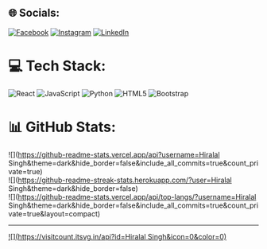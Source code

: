 
## 🌐 Socials:
[![Facebook](https://img.shields.io/badge/Facebook-%231877F2.svg?logo=Facebook&logoColor=white)](https://facebook.com/princeakash) [![Instagram](https://img.shields.io/badge/Instagram-%23E4405F.svg?logo=Instagram&logoColor=white)](https://instagram.com/charonIII) [![LinkedIn](https://img.shields.io/badge/LinkedIn-%230077B5.svg?logo=linkedin&logoColor=white)](https://linkedin.com/in/charonIII) 

# 💻 Tech Stack:
![React](https://img.shields.io/badge/react-%2320232a.svg?style=for-the-badge&logo=react&logoColor=%2361DAFB) ![JavaScript](https://img.shields.io/badge/javascript-%23323330.svg?style=for-the-badge&logo=javascript&logoColor=%23F7DF1E) ![Python](https://img.shields.io/badge/python-3670A0?style=for-the-badge&logo=python&logoColor=ffdd54) ![HTML5](https://img.shields.io/badge/html5-%23E34F26.svg?style=for-the-badge&logo=html5&logoColor=white) ![Bootstrap](https://img.shields.io/badge/bootstrap-%238511FA.svg?style=for-the-badge&logo=bootstrap&logoColor=white)
# 📊 GitHub Stats:
![](https://github-readme-stats.vercel.app/api?username=Hiralal Singh&theme=dark&hide_border=false&include_all_commits=true&count_private=true)<br/>
![](https://github-readme-streak-stats.herokuapp.com/?user=Hiralal Singh&theme=dark&hide_border=false)<br/>
![](https://github-readme-stats.vercel.app/api/top-langs/?username=Hiralal Singh&theme=dark&hide_border=false&include_all_commits=true&count_private=true&layout=compact)

---
[![](https://visitcount.itsvg.in/api?id=Hiralal Singh&icon=0&color=0)](https://visitcount.itsvg.in)

<!-- Proudly created with GPRM ( https://gprm.itsvg.in ) -->
